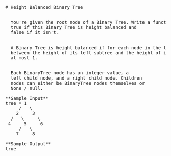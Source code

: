 <pre>
# Height Balanced Binary Tree


  You're given the root node of a Binary Tree. Write a function that returns
  true if this Binary Tree is height balanced and
  false if it isn't.


  A Binary Tree is height balanced if for each node in the tree, the difference
  between the height of its left subtree and the height of its right subtree is
  at most 1.


  Each BinaryTree node has an integer value, a
  left child node, and a right child node. Children
  nodes can either be BinaryTree nodes themselves or
  None / null.

**Sample Input**
tree = 1
     /   \
    2     3
  /   \     \
 4     5     6
     /   \
    7     8

**Sample Output**
true

</pre>